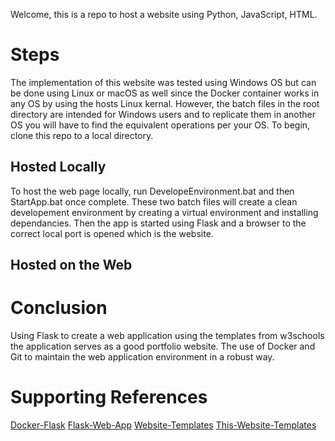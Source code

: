 
Welcome, this is a repo to host a website using Python, JavaScript, HTML.

# Steps
The implementation of this website was tested using Windows OS but can be done using Linux or macOS as well since the Docker container works in any OS by using the hosts Linux kernal. However, the batch files in the root directory are intended for Windows users and to replicate them in another OS you will have to find the equivalent operations per your OS. To begin, clone this repo to a local directory.

## Hosted Locally
To host the web page locally, run DevelopeEnvironment.bat and then StartApp.bat once complete. These two batch files will create a clean developement environment by creating a virtual environment and installing dependancies. Then the app is started using Flask and a browser to the correct local port is opened which is the website.

## Hosted on the Web

# Conclusion
Using Flask to create a web application using the templates from w3schools the application serves as a good portfolio website. The use of Docker and Git to maintain the web application environment in a robust way.

# Supporting References
[Docker-Flask](https://www.freecodecamp.org/news/how-to-dockerize-a-flask-app/)
[Flask-Web-App](https://www.digitalocean.com/community/tutorials/how-to-make-a-web-application-using-flask-in-python-3)
[Website-Templates](https://www.w3schools.com/w3css/w3css_templates.asp)
[This-Website-Templates](https://www.w3schools.com/w3css/tryit.asp?filename=tryw3css_templates_parallax&stacked=h)
